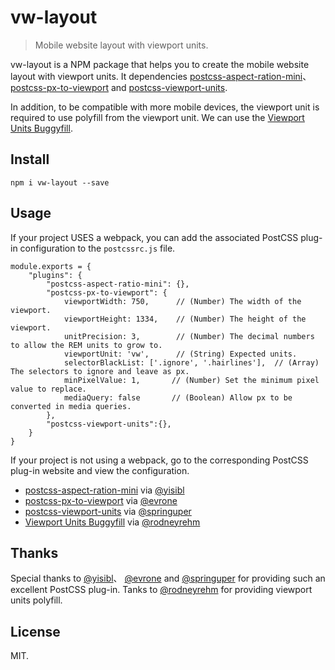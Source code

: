 # vw-layout

> Mobile website layout with viewport units.

vw-layout is a NPM package that helps you to create the mobile website layout with viewport units. It dependencies [postcss-aspect-ration-mini](https://github.com/yisibl/postcss-aspect-ratio-mini)、[postcss-px-to-viewport](https://github.com/evrone/postcss-px-to-viewport) and [postcss-viewport-units](https://github.com/springuper/postcss-viewport-units).

In addition, to be compatible with more mobile devices, the viewport unit is required to use polyfill from the viewport unit. We can use the [Viewport Units Buggyfill](https://github.com/rodneyrehm/viewport-units-buggyfill).

## Install 

    npm i vw-layout --save

## Usage

If your project USES a webpack, you can add the associated PostCSS plug-in configuration to the `postcssrc.js` file.

    module.exports = {
        "plugins": {
            "postcss-aspect-ratio-mini": {}, 
            "postcss-px-to-viewport": {
                viewportWidth: 750,      // (Number) The width of the viewport.
                viewportHeight: 1334,    // (Number) The height of the viewport.
                unitPrecision: 3,        // (Number) The decimal numbers to allow the REM units to grow to.
                viewportUnit: 'vw',      // (String) Expected units.
                selectorBlackList: ['.ignore', '.hairlines'],  // (Array) The selectors to ignore and leave as px.
                minPixelValue: 1,       // (Number) Set the minimum pixel value to replace.
                mediaQuery: false       // (Boolean) Allow px to be converted in media queries.
            }, 
            "postcss-viewport-units":{},
        }
    }

If your project is not using a webpack, go to the corresponding PostCSS plug-in website and view the configuration.

- [postcss-aspect-ration-mini](https://github.com/yisibl/postcss-aspect-ratio-min) via [@yisibl](https://github.com/yisibl)
- [postcss-px-to-viewport](https://github.com/evrone/postcss-px-to-viewport) via [@evrone](https://github.com/evrone)
- [postcss-viewport-units](https://github.com/springuper/postcss-viewport-units) via [@springuper](https://github.com/springuper)
- [Viewport Units Buggyfill](https://github.com/rodneyrehm/viewport-units-buggyfill) via [@rodneyrehm](https://github.com/rodneyrehm)

## Thanks

Special thanks to [@yisibl](https://github.com/yisibl)、 [@evrone](https://github.com/evrone) and [@springuper](https://github.com/springuper) for providing such an excellent PostCSS plug-in. Tanks to [@rodneyrehm](https://github.com/rodneyrehm) for providing viewport units polyfill.

## License

MIT.